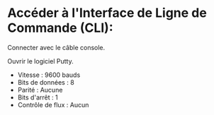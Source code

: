 # Accéder à l'Interface de Ligne de Commande (CLI):

Connecter avec le câble console.

Ouvrir le logiciel Putty.

   * Vitesse : 9600 bauds
   * Bits de données : 8
   *  Parité : Aucune
   *  Bits d'arrêt : 1
   *  Contrôle de flux : Aucun
